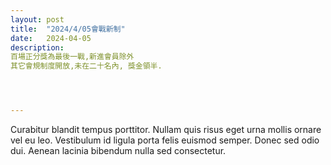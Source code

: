 ```yaml
---
layout: post
title:  "2024/4/05會戰新制"
date:   2024-04-05
description: 
百場正分獎為最後一戰,新進會員除外
其它會規制度開放,未在二十名內, 獎金領半.




---
```


<p class="intro"><span class="dropcap">C</span>urabitur blandit tempus porttitor. Nullam quis risus eget urna mollis ornare vel eu leo. Vestibulum id ligula porta felis euismod semper. Donec sed odio dui. Aenean lacinia bibendum nulla sed consectetur.</p>
